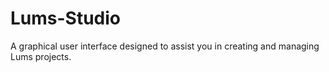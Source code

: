 # Lums-Studio
A graphical user interface designed to assist you in creating and managing Lums projects.
